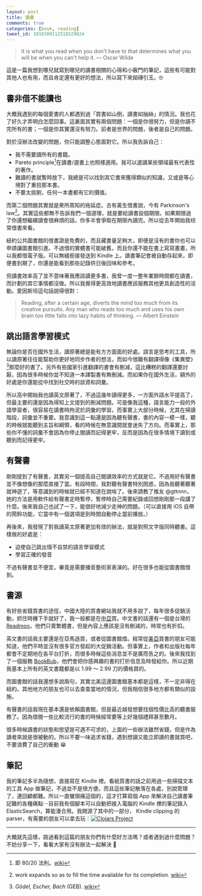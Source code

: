 ```yaml
---
layout: post
title: 讀書
comments: true
categories: [book, reading]
tweet_id: 1010389112518529024
---
```



> It is what you read when you don't have to that determines what you will be when you can't help it.
> — Oscar Wilde

這是一篇我想到哪兒就寫到哪兒的讀書相關的心得和小竅門的筆記，這些有可能對其他人也有用，而且肯定還有更好的想法，所以寫下來拋磚引玉。🤓


## 書非借不能讀也

大概我遇到的每個愛書的人都遇到過「買書如山倒，讀書如抽絲」的情況。我也花了好久才弄明白怎麼回事。這裏面其實有兩個問題：一個是你很努力，但是你讀不完所有的書；一個是你其實還沒有努力。前者是世界的問題，後者是自己的問題。

對於沒辦法改變的問題，你只能調整心態面對它。所以我告訴自己：

- 我不需要讀所有的書籍。
- Pareto principle[^1]在讀書/選書上也照樣適用。我可以選讀某些領域最有代表性的著作。
- 難讀的書就暫時放下，我總是可以找到其它書來獲得類似的知識，又或是等心境對了重拾那本書。
- 不要太挑剔，任何一本書都有它的價值。

而第二個問題其實就是衆所周知的拖延症。古有黃生借書說，今有 Parkinson's law[^2]。其實這些都無不告訴我們一個道理，就是要給讀書設個期限。如果期限過了你還想繼續讀會很麻煩的話，你多半會爭取在期限內讀完。所以從去年開始我经常借書來看。

紐約公共圖書館的借書證是免費的，而且藏書量足夠大，即便是沒有的書你也可以申請讓圖書館引進。不過借的實體書可能破舊，而且你還不能在書上寫寫畫畫，所以我都借電子版。可以無縫銜接發送到 Kindle 上。讀書筆記會被自動存起來，即便書到期了，你還是能看到那些記錄供日後回味和參考。

但讀書效率高了並不意味著我應該讀更多書，我曾一度一整年業餘時間都在讀書，而計劃的其它事情都沒做。所以我覺得更高效地讀書應該服務其他更具創造性的活動。愛因斯坦這句話說得很對：

> Reading, after a certain age, diverts the mind too much from its creative pursuits. Any man who reads too much and uses his own brain too little falls into lazy habits of thinking.
> — Albert Einstein

## 跳出語言學習模式

無論你是否在國外生活，讀原著總是能有方方面面的好處。語言是思考的工具，所以讀原著往往能幫助你更好地同步作者的想法，而如今很難有翻譯得像《集異壁》[^3]那麼好的書了。另外有些國家引進翻譯的書會有刪減，這比糟糕的翻譯還要討厭，因為很多時候你並不知道一本譯製書有無刪減。而如果你在國外生活，額外的好處是你還能從中找到社交時的談資和詞彙。

所以高中開始我也讀英文原著了，不過這幾年讀得更多，一方面外語水平提高了，但最主要的還是因為得知上文提到的刪減問題。可是像我這種，語言能力一般的外語學習者，很容易在讀書時拘泥於詞彙的學習。而事實上大部分時候，尤其在掃讀階段，詞彙並不重要。我意識到這一點還是因為聽有聲書，書的內容一模一樣，聽的時候就能聽到主旨和綱領，看的時候在無意識間就會迷失了方向。而事實上，那些你不懂的詞彙不會因為你停止閱讀而記得更牢，反而是因為在很多情境下讀到或聽到而記得更牢。

## 有聲書

剛剛提到了有聲書，其實另一個提高自己閱讀效率的方式就是它。不過用好有聲書並不像想像的那麼直接了當。有段時間，我對聽有聲書特別困惑，因為我聽著聽著就神遊了，等意識到的時候就已經不知道在說啥了。後來請教了推友 @gttnnn，她的方法是用軟件給有聲書定時暫停，暫停時自己需要紀錄或回想剛剛那一段講了什麼。後來我自己也試了一下，能很好地減少走神的問題。（可以直接用 iOS 自帶的鬧鈴功能，它當中有一個選項是到時間自動停止當前播放。）

再後來，我發現了對我讀英文原著更加有效的辦法，就是對照文字版同時聽書。這樣做的好處是：

- 迫使自己跳出情不自禁的語言學習模式
- 學習正確的發音

不過有聲書並不便宜，畢竟是需要播音藝術家表演的。好在很多也能從圖書館借到。

## 書源

有好些省錢買書的途徑，中國大陸的買書網站我就不用多說了，每年很多促銷活動，抓住時機下手就好了，我一般都是在[中亞](https://amazon.cn)買。中文書的話還有一個是台灣的 [Readmoo](https://readmoo.com)，他們只賣繁體書，但是內容上應該是沒有刪減的，時常也有折扣。

英文書的話我主要還是在亞馬遜買，或者從圖書館借。經常從[美亞](https://amazon.com)買書的朋友可能知道，他們平時並沒有很多官方發起的大促銷活動。但事實上，作者和出版社每年都會不定期地在各平台打折，而很多時候這些消息並不是廣而告之的。後來我找到了一個服務 [BookBub](https://www.bookbub.com)，他們會把你感興趣的書的打折信息及時發給你。所以近期我基本上所有的英文書籍都是以 1.99 ～ 2.99 刀的價格買的。

而圖書館的話我還想多說兩句，其實北美這邊圖書館基本都是這樣，不一定非得在紐約。其他地方的朋友也可以去查查當地的情況，但我相信很多地方都有類似的設施。

有聲書的話我現在基本還是依賴圖書館，但是最近越發想要找個性價比高的聽書服務了。因為借閱一些比較流行的書的時候經常要等上好幾個禮拜甚至數月。

很多時候讀書的狀態和慾望是可遇不可求的，上面的一些辦法雖然省錢，但是作為讀者來說是很被動的。所以不要一味追求省錢，遇到想讀又能立即讀的書就買吧，不要浪費了自己的衝動 😁

## 筆記

我的筆記多半為隨想，直接寫在 Kindle 裡。看紙質書的話之前用過一些掃描文本的工具 App 做筆記，不過並不是很方便。而且這些筆記散落在各處，別說管理了，連回顧都難。所以一直蠻頭痛這個的，這才打算寫個 App 來解決自己讀書筆記難的各種痛點⋯目前我有個腳本可以自動把接入電腦的 Kindle 裡的筆記錄入 ElasticSearch，算能湊合用。我開源了其中的一部分， Kindle clipping 的 parser，有需要的朋友可以拿去玩：[![Clojars Project](https://img.shields.io/clojars/v/kce-clj.svg)](https://clojars.org/kce-clj)

----

大概就先這樣，路過看到這篇的朋友你們有什麼好方法嗎？或者遇到過什麼問題？不妨分享一下，看看大家有沒有辦法一起解決 🤪

[^1]: 即 80/20 法則。[wiki](https://en.wikipedia.org/wiki/Pareto_principle)

[^2]: work expands so as to fill the time available for its completion. [wiki](https://en.wikipedia.org/wiki/Parkinson's_law)

[^3]: _Gödel, Escher, Bach_ (GEB). [wiki](https://en.wikipedia.org/wiki/Gödel,_Escher,_Bach)

